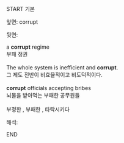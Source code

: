 START
기본

앞면:
corrupt


뒷면:
<div>a <b>corrupt</b> regime </div><div>부패 정권</div><div><br></div><div><div>The whole system is inefficient and <strong>corrupt</strong>. </div><div><div>그 제도 전반이 비효율적이고 비도덕적이다.</div></div></div><div><br></div><div><div><strong>corrupt</strong> officials accepting bribes </div><div><div>뇌물을 받아먹는 부패한 공무원들</div></div></div><div><br></div><div>부정한 , 부패한 , 타락시키다</div>


해석:

END